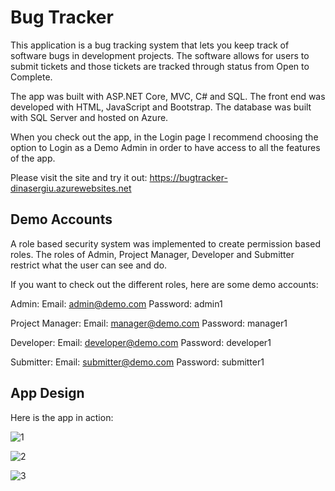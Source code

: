 # Bug Tracker

This application is a bug tracking system that lets you keep track of software bugs in development projects. The software allows for users to submit tickets and those tickets are tracked through status from Open to Complete.

The app was built with ASP.NET Core, MVC, C# and SQL. The front end was developed with HTML, JavaScript and Bootstrap. The database was built with SQL Server and hosted on Azure.

When you check out the app, in the Login page I recommend choosing the option to Login as a Demo Admin in order to have access to all the features of the app.

Please visit the site and try it out: https://bugtracker-dinasergiu.azurewebsites.net

## Demo Accounts

A role based security system was implemented to create permission based roles. The roles of Admin, Project Manager, Developer and Submitter restrict what the user can see and do.

If you want to check out the different roles, here are some demo accounts:

Admin: Email: admin@demo.com Password: admin1 

Project Manager: Email: manager@demo.com Password: manager1

Developer: Email: developer@demo.com Password: developer1

Submitter: Email: submitter@demo.com Password: submitter1


## App Design

Here is the app in action:

![1](https://user-images.githubusercontent.com/70022000/96596410-58bcfc80-12f5-11eb-8e85-c3d870103d7f.jpg)

![2](https://user-images.githubusercontent.com/70022000/96596603-91f56c80-12f5-11eb-880f-2ad61eab6120.jpg)

![3](https://user-images.githubusercontent.com/70022000/96596990-fb757b00-12f5-11eb-8f86-d93d7bab8b9a.jpg)




